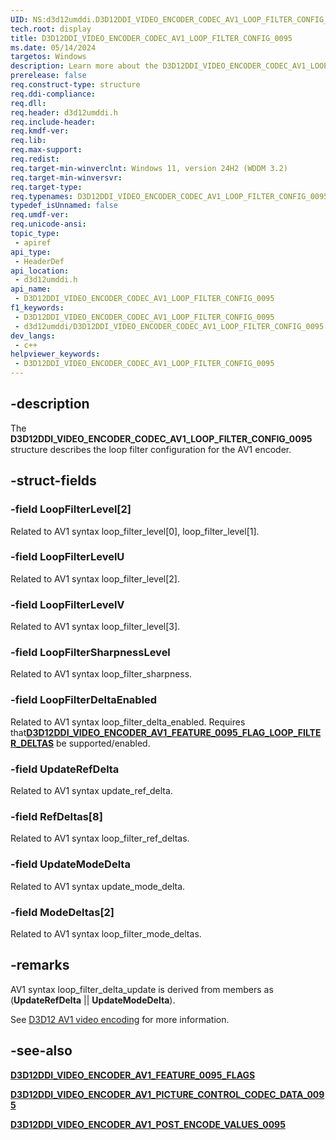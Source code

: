 ```yaml
---
UID: NS:d3d12umddi.D3D12DDI_VIDEO_ENCODER_CODEC_AV1_LOOP_FILTER_CONFIG_0095
tech.root: display
title: D3D12DDI_VIDEO_ENCODER_CODEC_AV1_LOOP_FILTER_CONFIG_0095
ms.date: 05/14/2024
targetos: Windows
description: Learn more about the D3D12DDI_VIDEO_ENCODER_CODEC_AV1_LOOP_FILTER_CONFIG_0095 structure.
prerelease: false
req.construct-type: structure
req.ddi-compliance: 
req.dll: 
req.header: d3d12umddi.h
req.include-header: 
req.kmdf-ver: 
req.lib: 
req.max-support: 
req.redist: 
req.target-min-winverclnt: Windows 11, version 24H2 (WDDM 3.2)
req.target-min-winversvr: 
req.target-type: 
req.typenames: D3D12DDI_VIDEO_ENCODER_CODEC_AV1_LOOP_FILTER_CONFIG_0095
typedef_isUnnamed: false
req.umdf-ver: 
req.unicode-ansi: 
topic_type:
 - apiref
api_type:
 - HeaderDef
api_location:
 - d3d12umddi.h
api_name:
 - D3D12DDI_VIDEO_ENCODER_CODEC_AV1_LOOP_FILTER_CONFIG_0095
f1_keywords:
 - D3D12DDI_VIDEO_ENCODER_CODEC_AV1_LOOP_FILTER_CONFIG_0095
 - d3d12umddi/D3D12DDI_VIDEO_ENCODER_CODEC_AV1_LOOP_FILTER_CONFIG_0095
dev_langs:
 - c++
helpviewer_keywords:
 - D3D12DDI_VIDEO_ENCODER_CODEC_AV1_LOOP_FILTER_CONFIG_0095
---
```


## -description

The **D3D12DDI_VIDEO_ENCODER_CODEC_AV1_LOOP_FILTER_CONFIG_0095** structure describes the loop filter configuration for the AV1 encoder.

## -struct-fields

### -field LoopFilterLevel[2]

Related to AV1 syntax loop_filter_level[0], loop_filter_level[1].

### -field LoopFilterLevelU

Related to AV1 syntax loop_filter_level[2].

### -field LoopFilterLevelV

Related to AV1 syntax loop_filter_level[3].

### -field LoopFilterSharpnessLevel

Related to AV1 syntax loop_filter_sharpness.

### -field LoopFilterDeltaEnabled

Related to AV1 syntax loop_filter_delta_enabled. Requires that[**D3D12DDI_VIDEO_ENCODER_AV1_FEATURE_0095_FLAG_LOOP_FILTER_DELTAS**](ne-d3d12umddi-d3d12ddi_video_encoder_av1_feature_0095_flags.md) be supported/enabled.

### -field UpdateRefDelta

Related to AV1 syntax update_ref_delta.

### -field RefDeltas[8]

Related to AV1 syntax loop_filter_ref_deltas.

### -field UpdateModeDelta

Related to AV1 syntax update_mode_delta.

### -field ModeDeltas[2]

Related to AV1 syntax loop_filter_mode_deltas.

## -remarks

AV1 syntax loop_filter_delta_update is derived from members as (**UpdateRefDelta** || **UpdateModeDelta**).

See [D3D12 AV1 video encoding](/windows-hardware/drivers/display/video-encoding-d3d12-av1.md) for more information.

## -see-also

[**D3D12DDI_VIDEO_ENCODER_AV1_FEATURE_0095_FLAGS**](ne-d3d12umddi-d3d12ddi_video_encoder_av1_feature_0095_flags.md)

[**D3D12DDI_VIDEO_ENCODER_AV1_PICTURE_CONTROL_CODEC_DATA_0095**](ns-d3d12umddi-d3d12ddi_video_encoder_av1_picture_control_codec_data_0095.md)

[**D3D12DDI_VIDEO_ENCODER_AV1_POST_ENCODE_VALUES_0095**](ns-d3d12umddi-d3d12ddi_video_encoder_av1_post_encode_values_0095.md)
